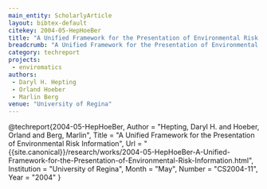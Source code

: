 ```yaml
---
main_entity: ScholarlyArticle
layout: bibtex-default
citekey: 2004-05-HepHoeBer
title: "A Unified Framework for the Presentation of Environmental Risk Information (2004)"
breadcrumb: "A Unified Framework for the Presentation of Environmental Risk Information (2004)"
category: techreport
projects:
 - enviromatics
authors:
 - Daryl H. Hepting
 - Orland Hoeber
 - Marlin Berg
venue: "University of Regina"
---
```

@techreport{2004-05-HepHoeBer,
	Author =  "Hepting, Daryl H. and Hoeber, Orland and Berg, Marlin",
	Title =  "A Unified Framework for the Presentation of Environmental Risk Information",
	Url = \"{{site.canonical}}/research/works/2004-05-HepHoeBer-A-Unified-Framework-for-the-Presentation-of-Environmental-Risk-Information.html\",
	Institution =  "University of Regina",
	Month =  "May",
	Number =  "CS2004-11",
	Year =  "2004"
}
